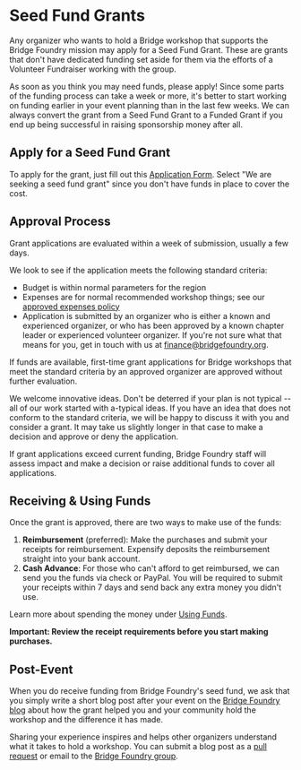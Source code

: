 # Seed Fund Grants
Any organizer who wants to hold a Bridge workshop that supports the Bridge Foundry mission may apply for a Seed Fund Grant. These are grants that don't have dedicated funding set aside for them via the efforts of a Volunteer Fundraiser working with the group. 

As soon as you think you may need funds, please apply! Since some parts of the funding process can take a week or more, it's better to start working on funding earlier in your event planning than in the last few weeks. We can always convert the grant from a Seed Fund Grant to a Funded Grant if you end up being successful in raising sponsorship money after all.

## Apply for a Seed Fund Grant
To apply for the grant, just fill out this [Application Form](https://docs.google.com/forms/d/e/1FAIpQLSfKPyI0kcPqr18i18x-yErKoCayKMxylbhMBe4fdgDuMe6LYQ/viewform?usp=sf_link). Select "We are seeking a seed fund grant" since you don't have funds in place to cover the cost.

## Approval Process
Grant applications are evaluated within a week of submission, usually a few days. 

We look to see if the application meets the following standard criteria:
* Budget is within normal parameters for the region
* Expenses are for normal recommended workshop things; see our [approved expenses policy](https://github.com/bridgefoundry/operations/blob/master/using-funds/approved-expenses-policy.md)
* Application is submitted by an organizer who is either a known and experienced organizer, or who has been approved by a known chapter leader or experienced volunteer organizer. If you're not sure what that means for you, get in touch with us at finance@bridgefoundry.org.

If funds are available, first-time grant applications for Bridge workshops that meet the standard criteria by an approved organizer are approved without further evaluation.

We welcome innovative ideas. Don't be deterred if your plan is not typical -- all of our work started with a-typical ideas. If you have an idea that does not conform to the standard criteria, we will be happy to discuss it with you and consider a grant. It may take us slightly longer in that case to make a decision and approve or deny the application.

If grant applications exceed current funding, Bridge Foundry staff will assess impact and make a decision or raise additional funds to cover all applications.

## Receiving & Using Funds
Once the grant is approved, there are two ways to make use of the funds:
1. **Reimbursement** (preferred): Make the purchases and submit your receipts for reimbursement. Expensify deposits the reimbursement straight into your bank account.
2. **Cash Advance**: For those who can't afford to get reimbursed, we can send you the funds via check or PayPal. You will be required to submit your receipts within 7 days and send back any extra money you didn't use.

Learn more about spending the money under [Using Funds](https://github.com/bridgefoundry/operations/tree/master/using-funds).

**Important: Review the receipt requirements before you start making purchases.**

## Post-Event
When you do receive funding from Bridge Foundry's seed fund, we ask that you simply write a short blog post after your event on the [Bridge Foundry blog](http://bridgefoundry.org/blog.html) about how the grant helped you and your community hold the workshop and the difference it has made.

Sharing your experience inspires and helps other organizers understand what it takes to hold a workshop. You can submit a blog post as a [pull request](https://github.com/bridgefoundry/bridgefoundry.github.io/tree/master/_posts) or email to the [Bridge Foundry group](https://groups.google.com/forum/#!forum/bridgefoundry).
